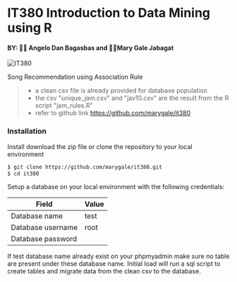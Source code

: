 # IT380 Introduction to Data Mining using R

#### BY: 👨‍🔧 Angelo Dan Bagasbas and 👩‍🔧Mary Gale Jabagat

![IT380](https://media.giphy.com/media/1X60lbjgvCGZozIucj/giphy.gif)

Song Recommendation using Association Rule

> - a clean csv file is already provided for database population
> - the csv "unique_jam.csv" and "jav10.csv" are the result from the R script "jam_rules.R"
> - refer to github link https://github.com/marygale/it380

### Installation

Install download the zip file or clone the repository to your local environment

```sh
$ git clone https://github.com/marygale/it380.git
$ cd it380
```

Setup a database on your local environment with the following credentials:

|Field  | Value|
| ------ | ------ |
| Database name | test |
| Database username | root |
| Database password |  |

If test database name already exist on your phpmyadmin make sure no table are present under these database name.
Initial load will run a sql script to create tables and migrate data from the clean csv to the database.
